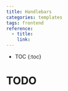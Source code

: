 ```yaml
---
title: Handlebars
categories: templates
tags: frontend
reference:
  - title:
    link:
---
```


* TOC 
{:toc}

# TODO